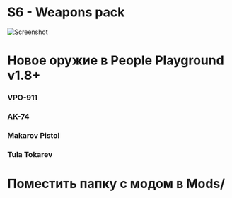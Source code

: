 # S6 - Weapons pack
![Screenshot](https://github.com/staff0s/s6_pack/blob/main/MODico.png)
# Новое оружие в People Playground v1.8+
### VPO-911
### AK-74
### Makarov Pistol
### Tula Tokarev
# Поместить папку с модом в Mods/
